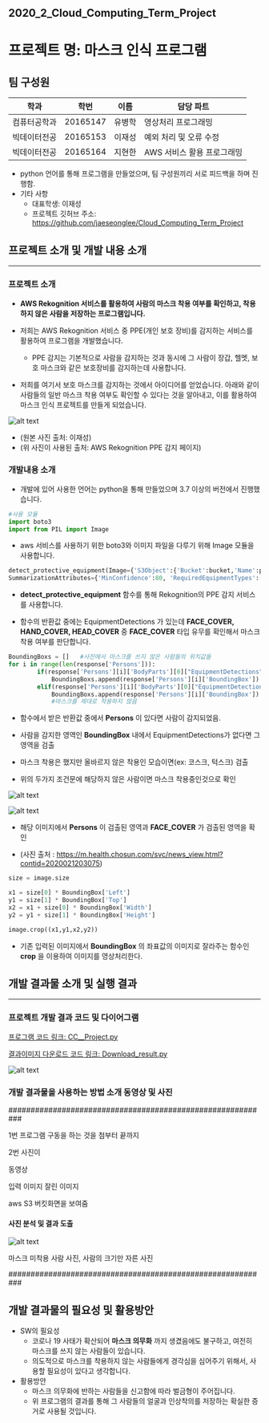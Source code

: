 ## 2020_2_Cloud_Computing_Term_Project
# 프로젝트 명: 마스크 인식 프로그램

## 팀 구성원

|학과|학번|이름|담당 파트|
|----------|---------|----------|----------|
|컴퓨터공학과|20165147|유병학|영상처리 프로그래밍|
|빅데이터전공|20165153|이재성|예외 처리 및 오류 수정|
|빅데이터전공|20165164|지현한|AWS 서비스 활용 프로그래밍|
- python 언어를 통해 프로그램을 만들었으며, 팀 구성원끼리 서로 피드백을 하며 진행함.
- 기타 사항
    - 대표학생: 이재성
    - 프로젝트 깃허브 주소: https://github.com/jaeseonglee/Cloud_Computing_Term_Project


## 프로젝트 소개 및 개발 내용 소개
---------
### 프로젝트 소개
- __AWS Rekognition 서비스를 활용하여 사람의 마스크 착용 여부를 확인하고, 착용하지 않은 사람을 저장하는 프로그램입니다.__

 - 저희는 AWS Rekognition 서비스 중 PPE(개인 보호 장비)를 감지하는 서비스를 활용하여 프로그램을 개발했습니다.
    - PPE 감지는 기본적으로 사람을 감지하는 것과 동시에 그 사람이 장갑, 헬멧, 보호 마스크와 같은 보호장비를 감지하는데 사용합니다.

- 저희를 여기서 보호 마스크를 감지하는 것에서 아이디어를 얻었습니다. 아래와 같이 사람들의 일반 마스크 착용 여부도 확인할 수 있다는 것을 알아내고, 이를 활용하여 마스크 인식 프로젝트를 만들게 되었습니다.

![alt text](PPE_mask.png)

 - (원본 사진 출처: 이재성)
 - (위 사진이 사용된 출처: AWS Rekognition PPE 감지 페이지)

### 개발내용 소개

- 개발에 있어 사용한 언어는 python을 통해 만들었으며 3.7 이상의 버전에서 진행했습니다. 

```python
#사용 모듈
import boto3
import from PIL import Image
```
- aws 서비스를 사용하기 위한 boto3와 이미지 파일을 다루기 위해 Image 모듈을 사용합니다.

```python
detect_protective_equipment(Image={'S3Object':{'Bucket':bucket,'Name':photo}},
SummarizationAttributes={'MinConfidence':80, 'RequiredEquipmentTypes':['FACE_COVER']})
```
- __detect_protective_equipment__ 함수를 통해 Rekognition의 PPE 감지 서비스를 사용합니다. 

- 함수의 반환값 중에는 EquipmentDetections 가 있는데 __FACE_COVER, HAND_COVER, HEAD_COVER__ 중 __FACE_COVER__ 타입 유무를 확인해서 마스크 착용 여부를 판단합니다.

```python
BoundingBoxs = []   #사진에서 마스크를 쓰지 않은 사람들의 위치값들
for i in range(len(response['Persons'])):
        if(response['Persons'][i]['BodyParts'][0]["EquipmentDetections"] == []):   
            BoundingBoxs.append(response['Persons'][i]['BoundingBox']) #마스크 탐지 안됨
        elif(response['Persons'][i]['BodyParts'][0]["EquipmentDetections"][0]["CoversBodyPart"]["Value"] == False): 
            BoundingBoxs.append(response['Persons'][i]['BoundingBox'])
            #마스크를 제대로 착용하지 않음
```
- 함수에서 받은 반환값 중에서 __Persons__ 이 있다면 사람이 감지되었음.

- 사람을 감지한 영역인 __BoundingBox__ 내에서 EquipmentDetections가 없다면 그 영역을 검출

- 마스크 착용은 했지만 올바르지 않은 착용인 모습이면(ex: 코스크, 턱스크) 검출

- 위의 두가지 조건문에 해당하지 않은 사람이면 마스크 착용중인것으로 확인

![alt text](mask_2.png)

![alt text](mask_2_detected.png)

- 해당 이미지에서  __Persons__ 이 검출된 영역과 __FACE_COVER__ 가 검출된 영역을 확인

- (사진 출처 : https://m.health.chosun.com/svc/news_view.html?contid=2020021203075)

```python
size = image.size

x1 = size[0] * BoundingBox['Left']
y1 = size[1] * BoundingBox['Top']
x2 = x1 + size[0] * BoundingBox['Width']
y2 = y1 + size[1] * BoundingBox['Height']

image.crop((x1,y1,x2,y2))
```
- 기존 입력된 이미지에서 __BoundingBox__ 의 좌표값의 이미지로 잘라주는 함수인 __crop__ 을 이용하여 이미지를 영상처리한다.

## 개발 결과물 소개 및 실행 결과
----------------------------------
### 프로젝트 개발 결과 코드 및 다이어그램
[프로그램 코드 링크: CC__Project.py](https://github.com/jaeseonglee/Cloud_Computing_Term_Project/blob/main/CloudComputing_project.py)

[결과이미지 다운로드 코드 링크: Download_result.py](https://github.com/jaeseonglee/Cloud_Computing_Term_Project/blob/main/Download_result.py)


![alt text](Diagram.png)


### 개발 결과물을 사용하는 방법 소개 동영상 및 사진

###########################################################

1번 프로그램 구동을 하는 것을 첨부터 끝까지 

2번 사진이 

동영상


입력 이미지
잘린 이미지


aws S3 버킷화면을 보여줌



#### 사진 분석 및 결과 도출

![alt text](object1.png)


마스크 미착용 사람 사진,
사람의 크기만 자른 사진 

###########################################################

## 개발 결과물의 필요성 및 활용방안
- SW의 필요성
    - 코로나 19 사태가 확산되어 __마스크 의무화__ 까지 생겼음에도 불구하고, 여전히 마스크를 쓰지 않는 사람들이 있습니다. 
    - 의도적으로 마스크를 착용하지 않는 사람들에게 경각심을 심어주기 위해서, 사용할 필요성이 있다고 생각합니다.
- 활용방안
    - 마스크 의무화에 반하는 사람들을 신고함에 따라 벌금형이 주어집니다.
    - 위 프로그램의 결과를 통해 그 사람들의 얼굴과 인상착의를 저장하는 확실한 증거로 사용될 것입니다.
     